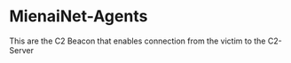 # MienaiNet-Agents

This are the C2 Beacon that enables connection from the victim to the C2-Server
